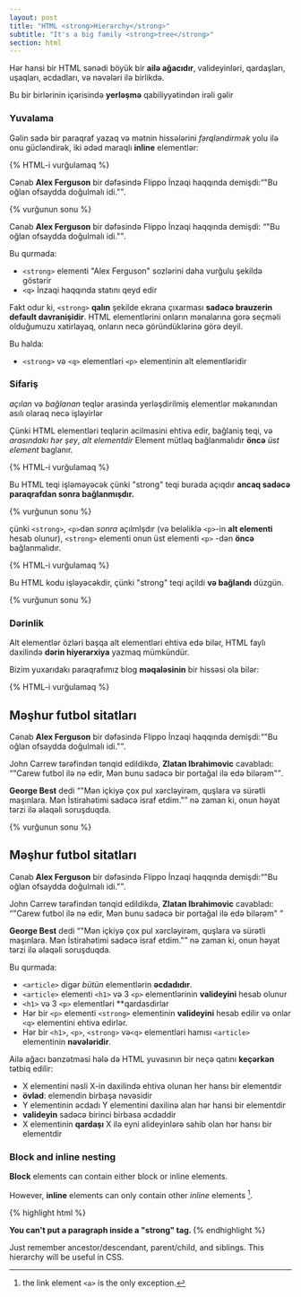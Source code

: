 ```yaml
---
layout: post
title: "HTML <strong>Hierarchy</strong>"
subtitle: "It's a big family <strong>tree</strong>"
section: html
---
```


Hər hansi bir HTML sənədi böyük bir **ailə ağacıdır**, valideyinləri, qardaşları, uşaqları, əcdadları, və nəvələri ilə birlikdə.

Bu bir birlərinin içərisində **yerləşmə** qabiliyyətindən irəli gəlir

### Yuvalama

Gəlin sadə bir paraqraf yazaq və mətnin hissələrini _fərqləndirmək_ yolu ilə onu gücləndirək, iki ədəd maraqlı **inline** elementlər:

{% HTML-i vurğulamaq %}
<p>
  Cənab <strong>Alex Ferguson</strong> bir dəfəsində Flippo İnzaqi haqqında demişdi:<q>"Bu oğlan ofsaydda doğulmalı idi."</q>.
</p>
{% vurğunun sonu %}

<div class="result"><p>Cənab <strong>Alex Ferguson</strong>  bir dəfəsində Flippo İnzaqi haqqında demişdi: <q>"Bu oğlan ofsaydda doğulmalı idi."</q>.</p></div>

Bu qurmada:

* `<strong>` elementi "Alex Ferguson" sozlərini daha vurğulu şekildə göstərir
* `<q>` İnzaqi haqqında statını qeyd edir

Fakt odur ki, `<strong>` **qalın** şekilde ekrana çıxarması **sadəcə brauzerin default davranişidir**. HTML elementlərini onların mənalarına gorə seçməli olduğumuzu xatirlayaq, onların necə göründüklərinə görə deyil.

Bu halda:

*  `<strong>` və `<q>` elementləri `<p>` elementinin alt elementləridir

### Sifariş
_açılan_ və _bağlanan_ teqlər arasinda yerləşdirilmiş elementlər məkanından asılı olaraq necə işləyirlər

Çünki HTML elementləri teqlərin acilmasini ehtiva edir, bağlaniş teqi, və _arasındakı hər şey_, _alt elementdir_ Element mütləq bağlanmalıdır **öncə** _üst element_ baglanır.


{% HTML-i vurğulamaq %}
<!-- This is INVALID code! :-( -->
<p>
  Bu HTML teqi işləməyəcək çünki "strong" teqi burada açıqdır <strong> ancaq sadəcə paraqrafdan sonra bağlanmışdır.
</p></strong>
{% vurğunun sonu %}

çünki `<strong>`, `<p>`dən _sonra_ açılmlşdır (və beləliklə `<p>`-in **alt elementi** hesab olunur), `<strong>` elementi onun üst elementi `<p>` -dən **öncə** bağlanmalıdır. 

{% HTML-i vurğulamaq %}
<!-- This is valid code. :-) -->
<p>
  Bu HTML kodu işləyəcəkdir, çünki "strong" teqi açildi <strong>və bağlandı</strong> düzgün.
</p>
{% vurğunun sonu %}

### Dərinlik

Alt elementlər özləri başqa alt elementləri ehtiva edə bilər, HTML faylı daxilində **dərin hiyerarxiya** yazmaq mümkündür.

Bizim yuxarıdakı paraqrafımız blog **məqaləsinin** bir hissəsi ola bilər:

{% HTML-i vurğulamaq %}
<article>
  <h1>Məşhur futbol sitatları</h1>
  <p>
    Cənab <strong>Alex Ferguson</strong> bir dəfəsində Flippo İnzaqi haqqında demişdi:<q>"Bu oğlan ofsaydda doğulmalı idi."</q>.
  </p>
  <p>
    John Carrew tərəfindən tənqid edildikdə, <strong>Zlatan Ibrahimovic</strong> cavabladı: <q>"Carew futbol ilə nə edir, Mən bunu sadəcə bir portağal ilə edə bilərəm"</q>.
  </p>
  <p>
    <strong>George Best</strong> dedi <q>"Mən içkiyə çox pul xərcləyirəm, quşlara və sürətli maşınlara. Mən İstirahətimi sadəcə israf etdim."</q> nə zaman ki, onun         həyat tərzi ilə əlaqəli soruşduqda.
  </p>
</article>
{% vurğunun sonu %}

<div class="result">
  <article>
    <h1>Məşhur futbol sitatları</h1>
    <p>
      Cənab <strong>Alex Ferguson</strong> bir dəfəsində Flippo İnzaqi haqqında demişdi:<q>"Bu oğlan ofsaydda doğulmalı idi."</q>.
    </p>
    <p>
      John Carrew tərəfindən tənqid edildikdə, <strong>Zlatan Ibrahimovic</strong> cavabladı: <q>"Carew futbol ilə nə edir, Mən bunu sadəcə bir portağal ilə edə             bilərəm"
    </p>
    <p>
      <strong>George Best</strong> dedi <q>"Mən içkiyə çox pul xərcləyirəm, quşlara və sürətli maşınlara. Mən İstirahətimi sadəcə israf etdim."</q> nə zaman ki, onun         həyat tərzi ilə əlaqəli soruşduqda.
    </p>
  </article>
</div>

Bu qurmada:

* `<article>` digər _bütün_ elementlərin **əcdadıdır**.
* `<article>` elementi `<h1>` və  3 `<p>` elementlərinin **valideyini** hesab olunur
* `<h1>` və 3 `<p>` elementləri **qardasdirlar
* Hər bir `<p>` elementi `<strong>` elementinin **valideyini** hesab edilir və onlar `<q>` elementini ehtiva edirlər.
* Hər bir `<h1>`, `<p>`, `<strong>` və`<q>` elementləri hamısı `<article>` elementinin **nəvələridir**.

Ailə ağacı bənzətməsi hələ də HTML yuvasının bir neçə qatını **keçərkən** tətbiq edilir:
* X elementini nəsli X-in daxilində ehtiva olunan her hansı bir elementdir
* **övlad**: elemendin birbaşa nəvəsidir
* Y elementinin əcdadı Y elementini daxilinə alan hər hansi bir elementdir
* **valideyin** sadəcə birinci birbasa əcdaddir
* X elementinin **qardaşı** X ilə eyni alideyinlərə sahib olan hər hansı bir elementdir

### Block and inline nesting

**Block** elements can contain either block or inline elements.

However, **inline** elements can only contain other _inline_ elements [^1].

{% highlight html %}
<!-- This is INVALID code! :-( -->
<strong>
  <p>You can't put a paragraph inside a "strong" tag.
</strong>
{% endhighlight %}

Just remember ancestor/descendant, parent/child, and siblings. This hierarchy will be useful in CSS.

[^1]: the link element `<a>` is the only exception.
